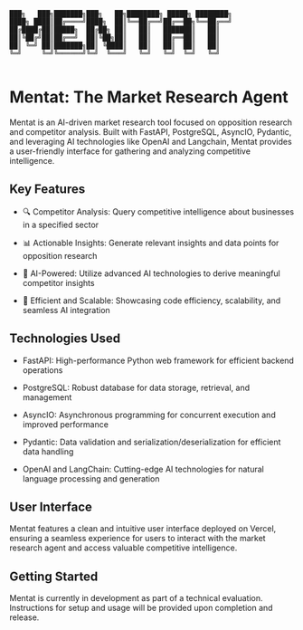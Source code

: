 ```
███╗   ███╗███████╗███╗   ██╗████████╗ █████╗ ████████╗
████╗ ████║██╔════╝████╗  ██║╚══██╔══╝██╔══██╗╚══██╔══╝
██╔████╔██║█████╗  ██╔██╗ ██║   ██║   ███████║   ██║   
██║╚██╔╝██║██╔══╝  ██║╚██╗██║   ██║   ██╔══██║   ██║   
██║ ╚═╝ ██║███████╗██║ ╚████║   ██║   ██║  ██║   ██║   
╚═╝     ╚═╝╚══════╝╚═╝  ╚═══╝   ╚═╝   ╚═╝  ╚═╝   ╚═╝   
                                                       
```

# Mentat: The Market Research Agent

Mentat is an AI-driven market research tool focused on opposition research and competitor analysis. Built with FastAPI, PostgreSQL, AsyncIO, Pydantic, and leveraging AI technologies like OpenAI and Langchain, Mentat provides a user-friendly interface for gathering and analyzing competitive intelligence.

## Key Features

- 🔍 Competitor Analysis: Query competitive intelligence about businesses in a specified sector

- 📊 Actionable Insights: Generate relevant insights and data points for opposition research

- 🧠 AI-Powered: Utilize advanced AI technologies to derive meaningful competitor insights

- 🚀 Efficient and Scalable: Showcasing code efficiency, scalability, and seamless AI integration

## Technologies Used

- FastAPI: High-performance Python web framework for efficient backend operations

- PostgreSQL: Robust database for data storage, retrieval, and management

- AsyncIO: Asynchronous programming for concurrent execution and improved performance

- Pydantic: Data validation and serialization/deserialization for efficient data handling

- OpenAI and LangChain: Cutting-edge AI technologies for natural language processing and generation

## User Interface

Mentat features a clean and intuitive user interface deployed on Vercel, ensuring a seamless experience for users to interact with the market research agent and access valuable competitive intelligence.

## Getting Started

Mentat is currently in development as part of a technical evaluation. Instructions for setup and usage will be provided upon completion and release.